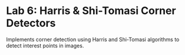 ﻿# Lab 6: Harris & Shi-Tomasi Corner Detectors

Implements corner detection using Harris and Shi-Tomasi algorithms to detect interest points in images.
